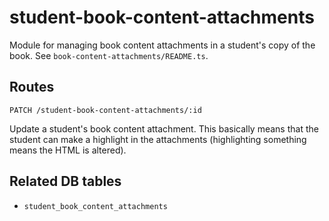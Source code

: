 # student-book-content-attachments

Module for managing book content attachments in a student's copy of the book. See `book-content-attachments/README.ts`.

## Routes

`PATCH /student-book-content-attachments/:id`

Update a student's book content attachment. This basically means that the student can make a highlight in the attachments (highlighting something means the HTML is altered).

## Related DB tables
- `student_book_content_attachments`
